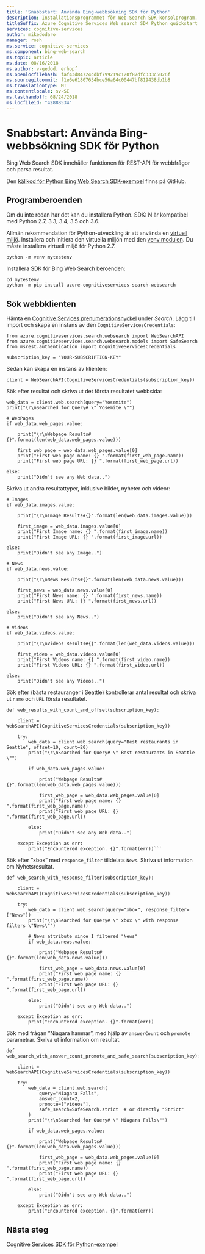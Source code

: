 ```yaml
---
title: 'Snabbstart: Använda Bing-webbsökning SDK för Python'
description: Installationsprogrammet för Web Search SDK-konsolprogram.
titleSuffix: Azure Cognitive Services Web search SDK Python quickstart
services: cognitive-services
author: mikedodaro
manager: rosh
ms.service: cognitive-services
ms.component: bing-web-search
ms.topic: article
ms.date: 08/16/2018
ms.author: v-gedod, erhopf
ms.openlocfilehash: faf43d84724cdbf799219c120f87dfc333c5026f
ms.sourcegitcommit: f1e6e61807634bce56a64c00447bf819438db1b8
ms.translationtype: MT
ms.contentlocale: sv-SE
ms.lasthandoff: 08/24/2018
ms.locfileid: "42888534"
---
```

# <a name="quickstart-use-the-bing-web-search-sdk-for-python"></a>Snabbstart: Använda Bing-webbsökning SDK för Python

Bing Web Search SDK innehåller funktionen för REST-API för webbfrågor och parsa resultat.

Den [källkod för Python Bing Web Search SDK-exempel](https://github.com/Azure-Samples/cognitive-services-python-sdk-samples/blob/master/samples/search/web_search_samples.py) finns på GitHub.

## <a name="application-dependencies"></a>Programberoenden
Om du inte redan har det kan du installera Python. SDK: N är kompatibel med Python 2.7, 3.3, 3.4, 3.5 och 3.6.

Allmän rekommendation för Python-utveckling är att använda en [virtuell miljö](https://docs.python.org/3/tutorial/venv.html).
Installera och initiera den virtuella miljön med den [venv modulen](https://pypi.python.org/pypi/virtualenv). Du måste installera virtuell miljö för Python 2.7.
```
python -m venv mytestenv
```
Installera SDK för Bing Web Search beroenden:
```
cd mytestenv
python -m pip install azure-cognitiveservices-search-websearch
```
## <a name="web-search-client"></a>Sök webbklienten
Hämta en [Cognitive Services prenumerationsnyckel](https://azure.microsoft.com/try/cognitive-services/) under *Search*.
Lägg till import och skapa en instans av den `CognitiveServicesCredentials`:
```
from azure.cognitiveservices.search.websearch import WebSearchAPI
from azure.cognitiveservices.search.websearch.models import SafeSearch
from msrest.authentication import CognitiveServicesCredentials

subscription_key = "YOUR-SUBSCRIPTION-KEY"
```
Sedan kan skapa en instans av klienten:
```
client = WebSearchAPI(CognitiveServicesCredentials(subscription_key))
```
Sök efter resultat och skriva ut det första resultatet webbsida:
```
web_data = client.web.search(query="Yosemite")
print("\r\nSearched for Query# \" Yosemite \"")

# WebPages
if web_data.web_pages.value:

    print("\r\nWebpage Results#{}".format(len(web_data.web_pages.value)))

    first_web_page = web_data.web_pages.value[0]
    print("First web page name: {} ".format(first_web_page.name))
    print("First web page URL: {} ".format(first_web_page.url))

else:
    print("Didn't see any Web data..")
```
Skriva ut andra resultattyper, inklusive bilder, nyheter och videor:
```
# Images
if web_data.images.value:

    print("\r\nImage Results#{}".format(len(web_data.images.value)))

    first_image = web_data.images.value[0]
    print("First Image name: {} ".format(first_image.name))
    print("First Image URL: {} ".format(first_image.url))

else:
    print("Didn't see any Image..")

# News
if web_data.news.value:

    print("\r\nNews Results#{}".format(len(web_data.news.value)))

    first_news = web_data.news.value[0]
    print("First News name: {} ".format(first_news.name))
    print("First News URL: {} ".format(first_news.url))

else:
    print("Didn't see any News..")

# Videos
if web_data.videos.value:

    print("\r\nVideos Results#{}".format(len(web_data.videos.value)))

    first_video = web_data.videos.value[0]
    print("First Videos name: {} ".format(first_video.name))
    print("First Videos URL: {} ".format(first_video.url))

else:
    print("Didn't see any Videos..")

```
Sök efter (bästa restauranger i Seattle) kontrollerar antal resultat och skriva ut `name` och `URL` första resultatet.
```
def web_results_with_count_and_offset(subscription_key):

    client = WebSearchAPI(CognitiveServicesCredentials(subscription_key))

    try:
        web_data = client.web.search(query="Best restaurants in Seattle", offset=10, count=20)
        print("\r\nSearched for Query# \" Best restaurants in Seattle \"")

        if web_data.web_pages.value:

            print("Webpage Results#{}".format(len(web_data.web_pages.value)))

            first_web_page = web_data.web_pages.value[0]
            print("First web page name: {} ".format(first_web_page.name))
            print("First web page URL: {} ".format(first_web_page.url))

        else:
            print("Didn't see any Web data..")

    except Exception as err:
        print("Encountered exception. {}".format(err))```

```
Sök efter ”xbox” med `response_filter` tilldelats `News`.  Skriva ut information om Nyhetsresultat.
```
def web_search_with_response_filter(subscription_key):

    client = WebSearchAPI(CognitiveServicesCredentials(subscription_key))

    try:
        web_data = client.web.search(query="xbox", response_filter=["News"])
        print("\r\nSearched for Query# \" xbox \" with response filters \"News\"")

        # News attribute since I filtered "News"
        if web_data.news.value:

            print("Webpage Results#{}".format(len(web_data.news.value)))

            first_web_page = web_data.news.value[0]
            print("First web page name: {} ".format(first_web_page.name))
            print("First web page URL: {} ".format(first_web_page.url))

        else:
            print("Didn't see any Web data..")

    except Exception as err:
        print("Encountered exception. {}".format(err))

```
Sök med frågan ”Niagara hamnar”, med hjälp av `answerCount` och `promote` parametrar. Skriva ut information om resultat.
```
def web_search_with_answer_count_promote_and_safe_search(subscription_key):

    client = WebSearchAPI(CognitiveServicesCredentials(subscription_key))

    try:
        web_data = client.web.search(
            query="Niagara Falls",
            answer_count=2,
            promote=["videos"],
            safe_search=SafeSearch.strict  # or directly "Strict"
        )
        print("\r\nSearched for Query# \" Niagara Falls\"")

        if web_data.web_pages.value:

            print("Webpage Results#{}".format(len(web_data.web_pages.value)))

            first_web_page = web_data.web_pages.value[0]
            print("First web page name: {} ".format(first_web_page.name))
            print("First web page URL: {} ".format(first_web_page.url))

        else:
            print("Didn't see any Web data..")

    except Exception as err:
        print("Encountered exception. {}".format(err))

```
## <a name="next-steps"></a>Nästa steg

[Cognitive Services SDK för Python-exempel](https://github.com/Azure-Samples/cognitive-services-python-sdk-samples)
